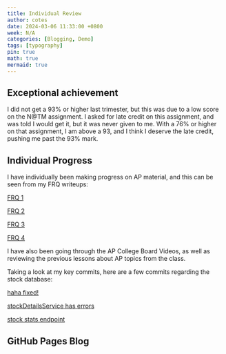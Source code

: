```yaml
---
title: Individual Review
author: cotes
date: 2024-03-06 11:33:00 +0800
week: N/A
categories: [Blogging, Demo]
tags: [typography]
pin: true
math: true
mermaid: true
---
```


## **Exceptional achievement**

I did not get a 93% or higher last trimester, but this was due to a low score on the N@TM assignment. I asked for late credit on this assignment, and was told I would get it, but it was never given to me. With a 76% or higher on that assignment, I am above a 93, and I think I deserve the late credit, pushing me past the 93% mark.

## **Individual Progress**

I have individually been making progress on AP material, and this can be seen from my FRQ writeups:

[FRQ 1](https://dolphinalt.github.io/APCSA-Pages/posts/2015-CSA-FRQ-Q1_IPYNB_2_/)

[FRQ 2](https://dolphinalt.github.io/APCSA-Pages/posts/2015-CSA-FRQ-Q2_IPYNB_2_/)

[FRQ 3](https://dolphinalt.github.io/APCSA-Pages/posts/2015-CSA-FRQ-Q3_IPYNB_2_/)

[FRQ 4](https://dolphinalt.github.io/APCSA-Pages/posts/2015-CSA-FRQ-Q4_IPYNB_2_/)

I have also been going through the AP College Board Videos, as well as reviewing the previous lessons about AP topics from the class.

Taking a look at my key commits, here are a few commits regarding the stock database:

[haha fixed!](https://github.com/CSA-AI/CSA_AI_Backend/commit/27e0b62547ea31223be9bb66bf53f9391fbf4d83)

[stockDetailsService has errors](https://github.com/CSA-AI/CSA_AI_Backend/commit/717db2921dbdc0272db4b2274e416a20f18ea12b)

[stock stats endpoint](https://github.com/CSA-AI/CSA_AI_Backend/commit/84f18ee1ece4c21432498966d4609fe540765b7f)

## **GitHub Pages Blog**